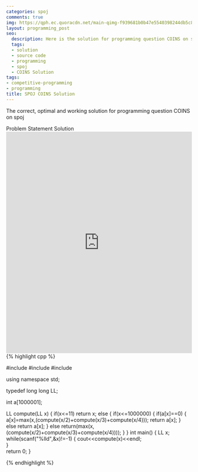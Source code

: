 ```yaml
---
categories: spoj
comments: true
img: https://qph.ec.quoracdn.net/main-qimg-f939681b0b47e5540398244db5c8966f?convert_to_webp=true
layout: programming_post
seo:
  description: Here is the solution for programming question COINS on spoj
  tags:
  - solution
  - source code
  - programming
  - spoj
  - COINS Solution
tags:
- competitive-programming
- programming
title: SPOJ COINS Solution
---
```

The correct, optimal and working solution for programming question COINS on spoj

<div class="ui secondary pointing large menu">
  <a class="grey item" data-tab="problem-statement">
    Problem Statement
  </a>
  <a class="active item grey" data-tab="solution">
    Solution
  </a>
</div>
<div class="ui bottom attached tab" data-tab="problem-statement">
    <iframe src="http://www.spoj.com/problems/COINS/" width="100%" height="600px" style="overflow: scroll; border: none;"></iframe>
</div>
<div class="ui bottom attached active tab" data-tab="solution">
{% highlight cpp %}

#include<iostream>
#include<algorithm>
#include<cstdio>

using namespace std;

typedef long long LL;

int a[1000001];

LL compute(LL x)
{
  if(x<=11)
      return x;
  else
       {
           if(x<=1000000)
             {
                if(a[x]==0)
                   {
                      a[x]=max(x,(compute(x/2)+compute(x/3)+compute(x/4)));
                      return a[x];
                   }
               else 
                   return a[x];
             }
           else 
                 return(max(x,(compute(x/2)+compute(x/3)+compute(x/4))));
       }
}
int main()
{
     LL x;
     while(scanf("%lld",&x)!=-1)
      {
        cout<<compute(x)<<endl;   
      }  
 return 0;
}



{% endhighlight %}
</div>
